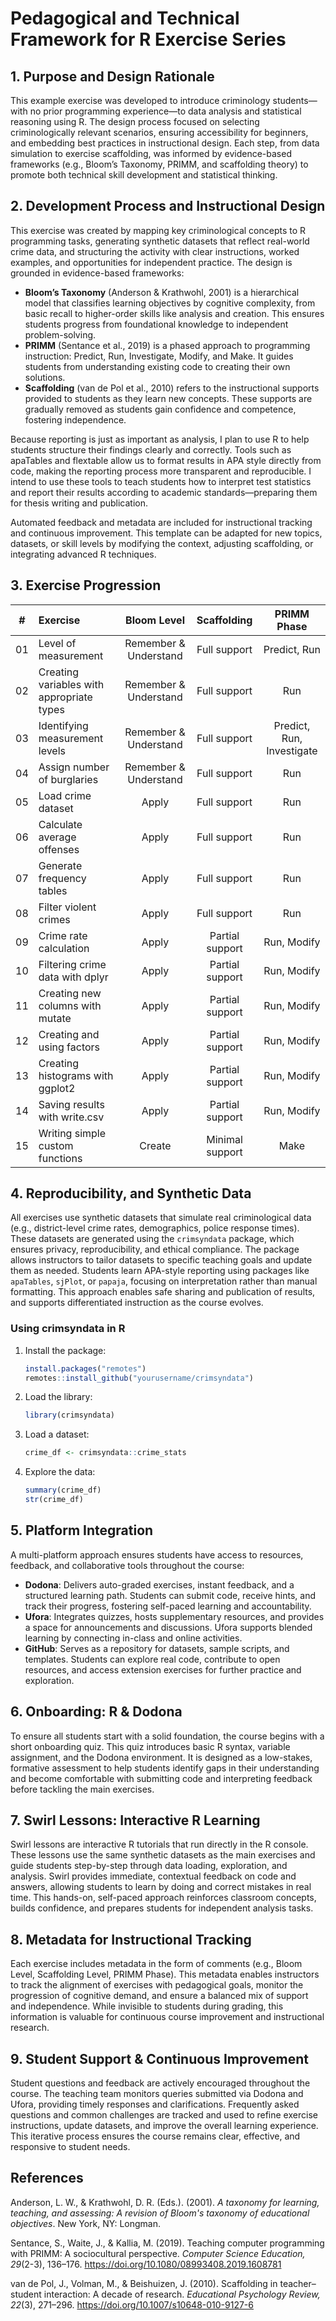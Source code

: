 # Pedagogical and Technical Framework for R Exercise Series

## 1. Purpose and Design Rationale

This example exercise was developed to introduce criminology students—with no prior programming experience—to data analysis and statistical reasoning using R. The design process focused on selecting criminologically relevant scenarios, ensuring accessibility for beginners, and embedding best practices in instructional design. Each step, from data simulation to exercise scaffolding, was informed by evidence-based frameworks (e.g., Bloom’s Taxonomy, PRIMM, and scaffolding theory) to promote both technical skill development and statistical thinking.

## 2. Development Process and Instructional Design

This exercise was created by mapping key criminological concepts to R programming tasks, generating synthetic datasets that reflect real-world crime data, and structuring the activity with clear instructions, worked examples, and opportunities for independent practice. The design is grounded in evidence-based frameworks:

- **Bloom’s Taxonomy** (Anderson & Krathwohl, 2001) is a hierarchical model that classifies learning objectives by cognitive complexity, from basic recall to higher-order skills like analysis and creation. This ensures students progress from foundational knowledge to independent problem-solving.
- **PRIMM** (Sentance et al., 2019) is a phased approach to programming instruction: Predict, Run, Investigate, Modify, and Make. It guides students from understanding existing code to creating their own solutions.
- **Scaffolding** (van de Pol et al., 2010) refers to the instructional supports provided to students as they learn new concepts. These supports are gradually removed as students gain confidence and competence, fostering independence.

Because reporting is just as important as analysis, I plan to use R to help students structure their findings clearly and correctly. Tools such as apaTables and flextable allow us to format results in APA style directly from code, making the reporting process more transparent and reproducible. I intend to use these tools to teach students how to interpret test statistics and report their results according to academic standards—preparing them for thesis writing and publication.

Automated feedback and metadata are included for instructional tracking and continuous improvement. This template can be adapted for new topics, datasets, or skill levels by modifying the context, adjusting scaffolding, or integrating advanced R techniques.

## 3. Exercise Progression

| #  | Exercise                                 | Bloom Level             | Scaffolding      | PRIMM Phase                |
|:--:|:-----------------------------------------|:----------------------:|:----------------:|:--------------------------:|
| 01 | Level of measurement                     | Remember & Understand  | Full support     | Predict, Run               |
| 02 | Creating variables with appropriate types| Remember & Understand  | Full support     | Run                        |
| 03 | Identifying measurement levels           | Remember & Understand  | Full support     | Predict, Run, Investigate  |
| 04 | Assign number of burglaries              | Remember & Understand  | Full support     | Run                        |
| 05 | Load crime dataset                       | Apply                  | Full support     | Run                        |
| 06 | Calculate average offenses               | Apply                  | Full support     | Run                        |
| 07 | Generate frequency tables                | Apply                  | Full support     | Run                        |
| 08 | Filter violent crimes                    | Apply                  | Full support     | Run                        |
| 09 | Crime rate calculation                   | Apply                  | Partial support  | Run, Modify                |
| 10 | Filtering crime data with dplyr          | Apply                  | Partial support  | Run, Modify                |
| 11 | Creating new columns with mutate         | Apply                  | Partial support  | Run, Modify                |
| 12 | Creating and using factors               | Apply                  | Partial support  | Run, Modify                |
| 13 | Creating histograms with ggplot2         | Apply                  | Partial support  | Run, Modify                |
| 14 | Saving results with write.csv            | Apply                  | Partial support  | Run, Modify                |
| 15 | Writing simple custom functions          | Create                 | Minimal support  | Make                       |

## 4. Reproducibility, and Synthetic Data

All exercises use synthetic datasets that simulate real criminological data (e.g., district-level crime rates, demographics, police response times). These datasets are generated using the `crimsyndata` package, which ensures privacy, reproducibility, and ethical compliance. The package allows instructors to tailor datasets to specific teaching goals and update them as needed. Students learn APA-style reporting using packages like `apaTables`, `sjPlot`, or `papaja`, focusing on interpretation rather than manual formatting. This approach enables safe sharing and publication of results, and supports differentiated instruction as the course evolves.

### Using crimsyndata in R
1. Install the package:
   ```R
   install.packages("remotes")
   remotes::install_github("yourusername/crimsyndata")
   ```
2. Load the library:
   ```R
   library(crimsyndata)
   ```
3. Load a dataset:
   ```R
   crime_df <- crimsyndata::crime_stats
   ```
4. Explore the data:
   ```R
   summary(crime_df)
   str(crime_df)
   ```

## 5. Platform Integration

A multi-platform approach ensures students have access to resources, feedback, and collaborative tools throughout the course:

- **Dodona**: Delivers auto-graded exercises, instant feedback, and a structured learning path. Students can submit code, receive hints, and track their progress, fostering self-paced learning and accountability.
- **Ufora**: Integrates quizzes, hosts supplementary resources, and provides a space for announcements and discussions. Ufora supports blended learning by connecting in-class and online activities.
- **GitHub**: Serves as a repository for datasets, sample scripts, and templates. Students can explore real code, contribute to open resources, and access extension exercises for further practice and exploration.

## 6. Onboarding: R & Dodona

To ensure all students start with a solid foundation, the course begins with a short onboarding quiz. This quiz introduces basic R syntax, variable assignment, and the Dodona environment. It is designed as a low-stakes, formative assessment to help students identify gaps in their understanding and become comfortable with submitting code and interpreting feedback before tackling the main exercises.

## 7. Swirl Lessons: Interactive R Learning

Swirl lessons are interactive R tutorials that run directly in the R console. These lessons use the same synthetic datasets as the main exercises and guide students step-by-step through data loading, exploration, and analysis. Swirl provides immediate, contextual feedback on code and answers, allowing students to learn by doing and correct mistakes in real time. This hands-on, self-paced approach reinforces classroom concepts, builds confidence, and prepares students for independent analysis tasks.

## 8. Metadata for Instructional Tracking

Each exercise includes metadata in the form of comments (e.g., Bloom Level, Scaffolding Level, PRIMM Phase). This metadata enables instructors to track the alignment of exercises with pedagogical goals, monitor the progression of cognitive demand, and ensure a balanced mix of support and independence. While invisible to students during grading, this information is valuable for continuous course improvement and instructional research.

## 9. Student Support & Continuous Improvement

Student questions and feedback are actively encouraged throughout the course. The teaching team monitors queries submitted via Dodona and Ufora, providing timely responses and clarifications. Frequently asked questions and common challenges are tracked and used to refine exercise instructions, update datasets, and improve the overall learning experience. This iterative process ensures the course remains clear, effective, and responsive to student needs.

## References

Anderson, L. W., & Krathwohl, D. R. (Eds.). (2001). *A taxonomy for learning, teaching, and assessing: A revision of Bloom's taxonomy of educational objectives*. New York, NY: Longman.

Sentance, S., Waite, J., & Kallia, M. (2019). Teaching computer programming with PRIMM: A sociocultural perspective. *Computer Science Education, 29*(2-3), 136–176. https://doi.org/10.1080/08993408.2019.1608781

van de Pol, J., Volman, M., & Beishuizen, J. (2010). Scaffolding in teacher–student interaction: A decade of research. *Educational Psychology Review, 22*(3), 271–296. https://doi.org/10.1007/s10648-010-9127-6

